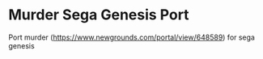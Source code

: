 # Murder Sega Genesis Port

Port murder (https://www.newgrounds.com/portal/view/648589) for sega genesis